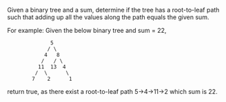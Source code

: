 Given a binary tree and a sum, determine if the tree has a root-to-leaf path such that adding up all the values along the path equals the given sum.

For example:
Given the below binary tree and sum = 22,

```
              5
             / \
            4   8
           /   / \
          11  13  4
         /  \      \
        7    2      1
```

return true, as there exist a root-to-leaf path 5->4->11->2 which sum is 22.
